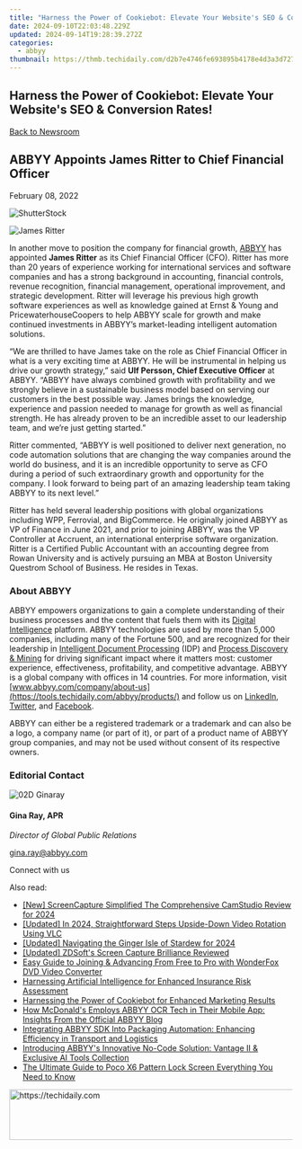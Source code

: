 ```yaml
---
title: "Harness the Power of Cookiebot: Elevate Your Website's SEO & Conversion Rates!"
date: 2024-09-10T22:03:48.229Z
updated: 2024-09-14T19:28:39.272Z
categories:
  - abbyy
thumbnail: https://thmb.techidaily.com/d2b7e4746fe693895b4178e4d3a3d7272df65f201ddb10f4f23b159b9a8a8a69.jpg
---
```


## Harness the Power of Cookiebot: Elevate Your Website's SEO & Conversion Rates!

[Back to Newsroom](https://tools.techidaily.com/abbyy/products/)

## ABBYY Appoints James Ritter to Chief Financial Officer

February 08, 2022

![ShutterStock](https://content.abbyy.com/-/media/project/abbyy/abbyy/branchtemplates/shutterstock_1272462163_1296-x-729.jpg?h=729&iar=0&w=1296)

![James Ritter](https://static1.abbyy.com/abbyycommedia/35217/james-ritter.png) 

In another move to position the company for financial growth, [ABBYY](https://tools.techidaily.com/abbyy/products/) has appointed **James Ritter** as its Chief Financial Officer (CFO). Ritter has more than 20 years of experience working for international services and software companies and has a strong background in accounting, financial controls, revenue recognition, financial management, operational improvement, and strategic development. Ritter will leverage his previous high growth software experiences as well as knowledge gained at Ernst & Young and PricewaterhouseCoopers to help ABBYY scale for growth and make continued investments in ABBYY’s market-leading intelligent automation solutions.

“We are thrilled to have James take on the role as Chief Financial Officer in what is a very exciting time at ABBYY. He will be instrumental in helping us drive our growth strategy,” said **Ulf Persson, Chief Executive Officer** at ABBYY. “ABBYY have always combined growth with profitability and we strongly believe in a sustainable business model based on serving our customers in the best possible way. James brings the knowledge, experience and passion needed to manage for growth as well as financial strength. He has already proven to be an incredible asset to our leadership team, and we’re just getting started.”

Ritter commented, “ABBYY is well positioned to deliver next generation, no code automation solutions that are changing the way companies around the world do business, and it is an incredible opportunity to serve as CFO during a period of such extraordinary growth and opportunity for the company. I look forward to being part of an amazing leadership team taking ABBYY to its next level.”

Ritter has held several leadership positions with global organizations including WPP, Ferrovial, and BigCommerce. He originally joined ABBYY as VP of Finance in June 2021, and prior to joining ABBYY, was the VP Controller at Accruent, an international enterprise software organization. Ritter is a Certified Public Accountant with an accounting degree from Rowan University and is actively pursuing an MBA at Boston University Questrom School of Business. He resides in Texas.

### About ABBYY

ABBYY empowers organizations to gain a complete understanding of their business processes and the content that fuels them with its [Digital Intelligence](https://tools.techidaily.com/abbyy/products/) platform. ABBYY technologies are used by more than 5,000 companies, including many of the Fortune 500, and are recognized for their leadership in [Intelligent Document Processing](https://tools.techidaily.com/abbyy/products/) (IDP) and [Process Discovery & Mining](https://tools.techidaily.com/abbyy/products/) for driving significant impact where it matters most: customer experience, effectiveness, profitability, and competitive advantage. ABBYY is a global company with offices in 14 countries. For more information, visit [www.abbyy.com/company/about-us](https://tools.techidaily.com/abbyy/products/) and follow us on [LinkedIn](https://www.linkedin.com/company/abbyy/ "ABBYY - LinkedIn"), [Twitter](https://twitter.com/abbyy%5Fsoftware "ABBYY - Twitter"), and [Facebook](https://www.facebook.com/ABBYYsoft "ABBYY - Facebook").

ABBYY can either be a registered trademark or a trademark and can also be a logo, a company name (or part of it), or part of a product name of ABBYY group companies, and may not be used without consent of its respective owners.

### Editorial Contact

![02D Ginaray](https://static2.abbyy.com/abbyycommedia/23662/02d-ginaray.png)

#### Gina Ray, APR

_Director of Global Public Relations_

[gina.ray@abbyy.com](https://tools.techidaily.com/abbyy/products/)

  
Connect with us

<ins class="adsbygoogle"
     style="display:block"
     data-ad-format="autorelaxed"
     data-ad-client="ca-pub-7571918770474297"
     data-ad-slot="1223367746"></ins>

<ins class="adsbygoogle"
     style="display:block"
     data-ad-client="ca-pub-7571918770474297"
     data-ad-slot="8358498916"
     data-ad-format="auto"
     data-full-width-responsive="true"></ins>

<span class="atpl-alsoreadstyle">Also read:</span>
<div><ul>
<li><a href="https://screen-video-capture.techidaily.com/new-screencapture-simplified-the-comprehensive-camstudio-review-for-2024/"><u>[New] ScreenCapture Simplified The Comprehensive CamStudio Review for 2024</u></a></li>
<li><a href="https://screen-sharing-recording.techidaily.com/updated-in-2024-straightforward-steps-upside-down-video-rotation-using-vlc/"><u>[Updated] In 2024, Straightforward Steps Upside-Down Video Rotation Using VLC</u></a></li>
<li><a href="https://desktop-recording.techidaily.com/updated-navigating-the-ginger-isle-of-stardew-for-2024/"><u>[Updated] Navigating the Ginger Isle of Stardew for 2024</u></a></li>
<li><a href="https://on-screen-recording.techidaily.com/updated-zdsofts-screen-capture-brilliance-reviewed/"><u>[Updated] ZDSoft's Screen Capture Brilliance Reviewed</u></a></li>
<li><a href="https://win-cloud.techidaily.com/easy-guide-to-joining-and-advancing-from-free-to-pro-with-wonderfox-dvd-video-converter/"><u>Easy Guide to Joining & Advancing From Free to Pro with WonderFox DVD Video Converter</u></a></li>
<li><a href="https://solve-hot.techidaily.com/harnessing-artificial-intelligence-for-enhanced-insurance-risk-assessment/"><u>Harnessing Artificial Intelligence for Enhanced Insurance Risk Assessment</u></a></li>
<li><a href="https://solve-hot.techidaily.com/harnessing-the-power-of-cookiebot-for-enhanced-marketing-results/"><u>Harnessing the Power of Cookiebot for Enhanced Marketing Results</u></a></li>
<li><a href="https://solve-hot.techidaily.com/how-mcdonalds-employs-abbyy-ocr-tech-in-their-mobile-app-insights-from-the-official-abbyy-blog/"><u>How McDonald's Employs ABBYY OCR Tech in Their Mobile App: Insights From the Official ABBYY Blog</u></a></li>
<li><a href="https://solve-hot.techidaily.com/integrating-abbyy-sdk-into-packaging-automation-enhancing-efficiency-in-transport-and-logistics/"><u>Integrating ABBYY SDK Into Packaging Automation: Enhancing Efficiency in Transport and Logistics</u></a></li>
<li><a href="https://solve-hot.techidaily.com/introducing-abbyys-innovative-no-code-solution-vantage-and-exclusive-ai-tools-collection/"><u>Introducing ABBYY's Innovative No-Code Solution: Vantage Ⅱ & Exclusive AI Tools Collection</u></a></li>
<li><a href="https://easy-unlock-android.techidaily.com/the-ultimate-guide-to-poco-x6-pattern-lock-screen-everything-you-need-to-know-by-drfone-android/"><u>The Ultimate Guide to Poco X6 Pattern Lock Screen Everything You Need to Know</u></a></li>
</ul></div>

<!-- affiliate ads begin -->
<a href="https://appsumo.8odi.net/c/5597632/2118312/7443" target="_top" id="2118312">
  <img src="//a.impactradius-go.com/display-ad/7443-2118312" border="0" alt="https://techidaily.com" width="728" height="90"/>
</a>
<img height="0" width="0" src="https://appsumo.8odi.net/i/5597632/2118312/7443" style="position:absolute;visibility:hidden;" border="0" />
<!-- affiliate ads end -->

